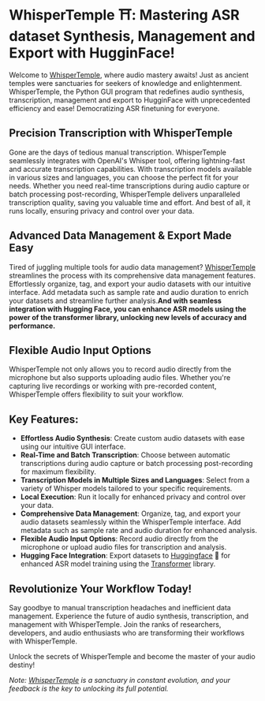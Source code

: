 

# WhisperTemple ⛩️: Mastering ASR dataset Synthesis, Management and Export with HugginFace! 

Welcome to [WhisperTemple](https://github.com/gongouveia/Whisper-Temple-Synthetic-ASR-Dataset-Generator), where audio mastery awaits! Just as ancient temples were sanctuaries for seekers of knowledge and enlightenment. WhisperTemple, the Python GUI program that redefines audio synthesis, transcription, management and export to HugginFace with unprecedented efficiency and ease! Democratizing ASR finetuning for everyone.

<!-- ## Seamlessly Synthesize Audio Datasets

With WhisperTemple, generating synthetic audio datasets has never been simpler. Harnessing the power of the intuitive GUI interface to create custom audio samples effortlessly. Whether you're crafting training data for ASR models or conducting research, synthesize audio with precision and control. -->

## Precision Transcription with WhisperTemple

Gone are the days of tedious manual transcription. WhisperTemple seamlessly integrates with OpenAI's Whisper tool, offering lightning-fast and accurate transcription capabilities. With transcription models available in various sizes and languages, you can choose the perfect fit for your needs. Whether you need real-time transcriptions during audio capture or batch processing post-recording, WhisperTemple delivers unparalleled transcription quality, saving you valuable time and effort. And best of all, it runs locally, ensuring privacy and control over your data.

## Advanced Data Management & Export Made Easy

Tired of juggling multiple tools for audio data management? [WhisperTemple]([https://link-url-here.org](https://github.com/gongouveia/Whisper-Temple-Synthetic-ASR-Dataset-Generator)) streamlines the process with its comprehensive data management features. Effortlessly organize, tag, and export your audio datasets with our intuitive interface. Add metadata such as sample rate and audio duration to enrich your datasets and streamline further analysis.**And with seamless integration with Hugging Face, you can enhance ASR models using the power of the transformer library, unlocking new levels of accuracy and performance.**

## Flexible Audio Input Options

WhisperTemple not only allows you to record audio directly from the microphone but also supports uploading audio files. Whether you're capturing live recordings or working with pre-recorded content, WhisperTemple offers flexibility to suit your workflow.

## Key Features:

- **Effortless Audio Synthesis**: Create custom audio datasets with ease using our intuitive GUI interface.
- **Real-Time and Batch Transcription**: Choose between automatic transcriptions during audio capture or batch processing post-recording for maximum flexibility.
- **Transcription Models in Multiple Sizes and Languages**: Select from a variety of Whisper models tailored to your specific requirements.
- **Local Execution**: Run it locally for enhanced privacy and control over your data.
- **Comprehensive Data Management**: Organize, tag, and export your audio datasets seamlessly within the WhisperTemple interface. Add metadata such as sample rate and audio duration for enhanced analysis.
- **Flexible Audio Input Options**: Record audio directly from the microphone or upload audio files for transcription and analysis.
- **Hugging Face Integration**: Export datasets to [Huggingface](https://huggingface.co/) 🤗 for enhanced ASR model training using the [Transformer](https://huggingface.co/docs/transformers/index) library.

## Revolutionize Your Workflow Today!

Say goodbye to manual transcription headaches and inefficient data management. Experience the future of audio synthesis, transcription, and management with WhisperTemple. Join the ranks of researchers, developers, and audio enthusiasts who are transforming their workflows with WhisperTemple.


Unlock the secrets of WhisperTemple and become the master of your audio destiny!

*Note: [WhisperTemple](https://github.com/gongouveia/Whisper-Temple-Synthetic-ASR-Dataset-Generator) is a sanctuary in constant evolution, and your feedback is the key to unlocking its full potential.*
